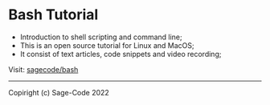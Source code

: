 # Bash Tutorial

* Introduction to shell scripting and command line;
* This is an open source tutorial for Linux and MacOS;
* It consist of text articles, code snippets and video recording;

Visit: [sagecode/bash](../bash/index.html)

---

Copiright (c) Sage-Code 2022
